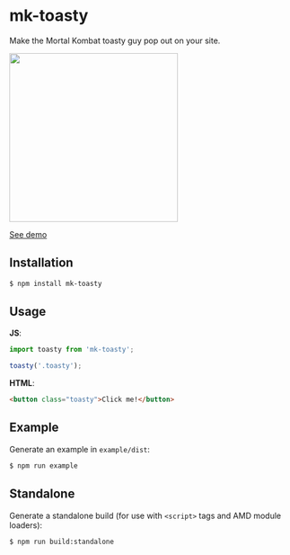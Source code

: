 # mk-toasty

Make the Mortal Kombat toasty guy pop out on your site.

<a href="https://dl.dropboxusercontent.com/u/21334841/demos/mk-toasty/index.html">
  <img src='https://www.dropbox.com/s/h7zo1d5g57vjdv9/mk-toasty.png?raw=1' width='300px' />
</a>

[See demo](https://dl.dropboxusercontent.com/u/21334841/demos/mk-toasty/index.html)

## Installation

```sh
$ npm install mk-toasty
```

## Usage

**JS**:

```js
import toasty from 'mk-toasty';

toasty('.toasty');
```

**HTML**:

```html
<button class="toasty">Click me!</button>
```

## Example

Generate an example in `example/dist`:

```sh
$ npm run example
```

## Standalone

Generate a standalone build (for use with `<script>` tags and AMD module loaders):

```sh
$ npm run build:standalone
```
